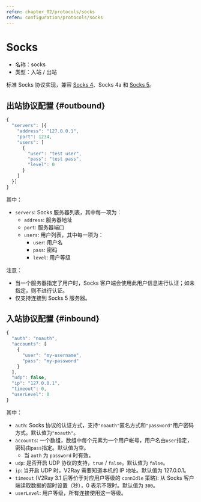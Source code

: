 ```yaml
---
refcn: chapter_02/protocols/socks
refen: configuration/protocols/socks
---
```


# Socks

* 名称：socks
* 类型：入站 / 出站

标准 Socks 协议实现，兼容 [Socks 4](http://ftp.icm.edu.pl/packages/socks/socks4/SOCKS4.protocol)、Socks 4a 和 [Socks 5](http://ftp.icm.edu.pl/packages/socks/socks4/SOCKS4.protocol)。

## 出站协议配置 {#outbound}

```javascript
{
  "servers": [{
    "address": "127.0.0.1",
    "port": 1234,
    "users": [
      {
        "user": "test user",
        "pass": "test pass",
        "level": 0
      }
    ]
  }]
}
```

其中：

* `servers`: Socks 服务器列表，其中每一项为：
  * `address`: 服务器地址
  * `port`: 服务器端口
  * `users`: 用户列表，其中每一项为：
    * `user`: 用户名
    * `pass`: 密码
    * `level`: 用户等级

注意：

* 当一个服务器指定了用户时，Socks 客户端会使用此用户信息进行认证；如未指定，则不进行认证。
* 仅支持连接到 Socks 5 服务器。

## 入站协议配置 {#inbound}

```javascript
{
  "auth": "noauth",
  "accounts": [
    {
      "user": "my-username",
      "pass": "my-password"
    }
  ],
  "udp": false,
  "ip": "127.0.0.1",
  "timeout": 0,
  "userLevel": 0
}
```

其中：

* `auth`: Socks 协议的认证方式，支持`"noauth"`匿名方式和`"password"`用户密码方式。默认值为`"noauth"`。
* `accounts`: 一个数组，数组中每个元素为一个用户帐号，用户名由`user`指定，密码由`pass`指定。默认值为空。
  * 当 `auth` 为 `password` 时有效。
* `udp`: 是否开启 UDP 协议的支持，`true` / `false`。默认值为 `false`。
* `ip`: 当开启 UDP 时，V2Ray 需要知道本机的 IP 地址。默认值为 127.0.0.1。
* `timeout` (V2Ray 3.1 后等价于对应用户等级的 `connIdle` 策略): 从 Socks 客户端读取数据的超时设置（秒），0 表示不限时。默认值为 `300`。
* `userLevel`: 用户等级，所有连接使用这一等级。
